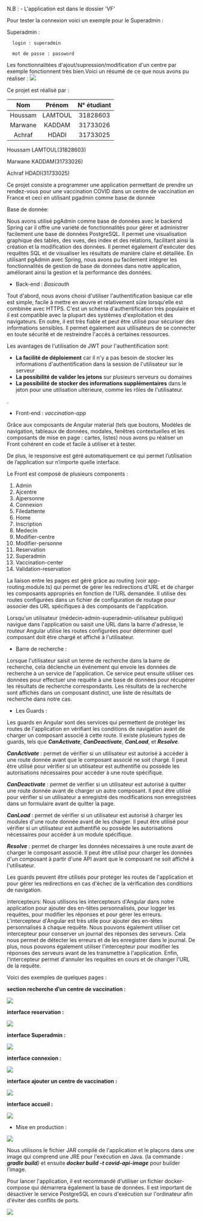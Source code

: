 N.B : - L'application est dans le dossier 'VF'
   
   Pour tester la connexion voici un exemple pour le Superadmin : 
   
   Superadmin :
   
      login : superadmin
      
      mot de passe : password
      
  Les fonctionnalitées d'ajout/supression/modification d'un centre par exemple fonctionnent très bien.Voici un résumé de ce que nous avons pu réaliser :
  ![](resm.png)    

Ce projet est réalisé par :


|Nom|Prénom|N° étudiant|
| :-: | :-: | :-: |
|Houssam |LAMTOUL|31828603|
|Marwane|KADDAM|31733026|
|Achraf|HDADI|31733025|

Houssam LAMTOUL(31828603)

Marwane KADDAM(31733026) 

Achraf HDADI(31733025)

Ce projet consiste a programmer une application permettant de prendre un rendez-vous pour une vaccination COVID dans un centre de vaccination en France et ceci en utilisant pgadmin comme base de donnée


Base de donnée:

Nous avons utilisé pgAdmin comme base de données avec le backend Spring car il offre une variété de fonctionnalités pour gérer et administrer facilement une base de données PostgreSQL. Il permet une visualisation graphique des tables, des vues, des index et des relations, facilitant ainsi la création et la modification des données. Il permet également d'exécuter des requêtes SQL et de visualiser les résultats de manière claire et détaillée. En utilisant pgAdmin avec Spring, nous avons pu facilement intégrer les fonctionnalités de gestion de base de données dans notre application, améliorant ainsi la gestion et la performance des données.


- Back-end : *Basicauth* 

Tout d'abord, nous avons choisi d'utiliser l'authentification basique car elle est simple, facile à mettre en œuvre et relativement sûre lorsqu'elle est combinée avec HTTPS. C'est un schéma d'authentification très populaire et il est compatible avec la plupart des systèmes d'exploitation et des navigateurs. En outre, il est très fiable et peut être utilisé pour sécuriser des informations sensibles. Il permet également aux utilisateurs de se connecter en toute sécurité et de restreindre l'accès à certaines ressources.



Les avantages de l'utilisation de JWT pour l'authentification sont:

- **La facilité de déploiement** car il n'y a pas besoin de stocker les informations d'authentification dans la session de l'utilisateur sur le serveur
- **La possibilité de valider les jetons** sur plusieurs serveurs ou domaines
- **La possibilité de stocker des informations supplémentaires** dans le jeton pour une utilisation ultérieure, comme les rôles de l'utilisateur.

.

- Front-end : *vaccination-app*

Grâce aux composants de Angular material (tels que boutons, Modèles de navigation, tableaux de données, modales, fenêtres contextuelles et les composants de mise en page : cartes, listes) nous avons pu réaliser un Front cohérent en code et facile à utiliser et à tester.

De plus, le responsive est géré automatiquement ce qui permet l’utilisation de l’application sur n’importe quelle interface.

Le Front est composé de plusieurs components :

1) Admin
1) Ajcentre
1) Ajpersonne
1) Connexion
1) Filedattente
1) Home
1) Inscription
1) Medecin
1) Modifier-centre
1) Modifier-personne
1) Reservation
1) Superadmin
1) Vaccination-center
1) Validation-reservation

La liaison entre les pages est géré grâce au routing (voir app-routing.module.ts) qui permet de gérer les redirections d'URL et de charger les composants appropriés en fonction de l'URL demandée. Il utilise des routes configurées dans un fichier de configuration de routage pour associer des URL spécifiques à des composants de l'application. 

Lorsqu'un utilisateur (médecin-admin-superadmin-utilisateur publique) navigue dans l'application ou saisit une URL dans la barre d'adresse, le routeur Angular utilise les routes configurées pour déterminer quel composant doit être chargé et affiché à l'utilisateur.

- Barre de recherche : 

Lorsque l'utilisateur saisit un terme de recherche dans la barre de recherche, cela déclenche un événement qui envoie les données de recherche à un service de l'application. Ce service peut ensuite utiliser ces données pour effectuer une requête à une base de données pour récupérer les résultats de recherche correspondants. Les résultats de la recherche sont affichés dans un composant distinct, une liste de résultats de recherche dans notre cas.

- Les Guards :

Les guards en Angular sont des services qui permettent de protéger les routes de l'application en vérifiant les conditions de navigation avant de charger un composant associé à cette route. Il existe plusieurs types de guards, tels que ***CanActivate***, ***CanDeactivate***, ***CanLoad***, et ***Resolve***.

***CanActivate*** : permet de vérifier si un utilisateur est autorisé à accéder à une route donnée avant que le composant associé ne soit chargé. Il peut être utilisé pour vérifier si un utilisateur est authentifié ou possède les autorisations nécessaires pour accéder à une route spécifique.

***CanDeactivate*** : permet de vérifier si un utilisateur est autorisé à quitter une route donnée avant de charger un autre composant. Il peut être utilisé pour vérifier si un utilisateur a enregistré des modifications non enregistrées dans un formulaire avant de quitter la page.

***CanLoad*** : permet de vérifier si un utilisateur est autorisé à charger les modules d'une route donnée avant de les charger. Il peut être utilisé pour vérifier si un utilisateur est authentifié ou possède les autorisations nécessaires pour accéder à un module spécifique.

***Resolve*** : permet de charger les données nécessaires à une route avant de charger le composant associé. Il peut être utilisé pour charger les données d'un composant à partir d'une API avant que le composant ne soit affiché à l'utilisateur.

Les guards peuvent être utilisés pour protéger les routes de l'application et pour gérer les redirections en cas d'échec de la vérification des conditions de navigation.


intercepteurs:
Nous utilisons les intercepteurs d'Angular dans notre application pour ajouter des en-têtes personnalisés, pour logger les requêtes, pour modifier les réponses et pour gérer les erreurs. L'intercepteur d'Angular est très utile pour ajouter des en-têtes personnalisés à chaque requête. Nous pouvons également utiliser cet intercepteur pour conserver un journal des réponses des serveurs. Cela nous permet de détecter les erreurs et de les enregistrer dans le journal. De plus, nous pouvons également utiliser l'intercepteur pour modifier les réponses des serveurs avant de les transmettre à l'application. Enfin, l'intercepteur permet d'annuler les requêtes en cours et de changer l'URL de la requête.

Voici des exemples de quelques pages :

**section recherche d’un centre de vaccination :**

![](Aspose.Words.04208850-b9b2-4273-a65b-4591af10d56c.001.png)

**interface reservation :**

![](Aspose.Words.04208850-b9b2-4273-a65b-4591af10d56c.002.png)








**interface Superadmin :**

![](superadmin.png)




**interface connexion :**

![](Aspose.Words.04208850-b9b2-4273-a65b-4591af10d56c.004.png)

**interface ajouter un centre de vaccination :**

![](Aspose.Words.04208850-b9b2-4273-a65b-4591af10d56c.005.png)

**interface accueil :**

![](Aspose.Words.04208850-b9b2-4273-a65b-4591af10d56c.006.png)
















- Mise en production : 

![](Aspose.Words.04208850-b9b2-4273-a65b-4591af10d56c.008.png)

Nous utilisons le fichier JAR compilé de l'application et le plaçons dans une image qui comprend une JRE pour l'exécution en Java. (la commande : ***gradle build**)* et ensuite ***docker build -t covid-api-image*** pour builder l’image.

Pour lancer l'application, il est recommandé d'utiliser un fichier docker-compose qui démarrera également la base de données. Il est important de désactiver le service PostgreSQL en cours d'exécution sur l'ordinateur afin d'éviter des conflits de ports.

![](Aspose.Words.04208850-b9b2-4273-a65b-4591af10d56c.009.png)

